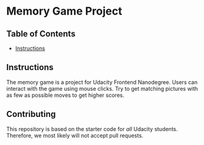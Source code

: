 # Memory Game Project

## Table of Contents

* [Instructions](#instructions)

## Instructions

The memory game is a project for Udacity Frontend Nanodegree.
Users can interact with the game using mouse clicks. Try to get matching pictures with as few as possible moves to get higher scores.


## Contributing

This repository is based on the starter code for _all_ Udacity students. Therefore, we most likely will not accept pull requests.
